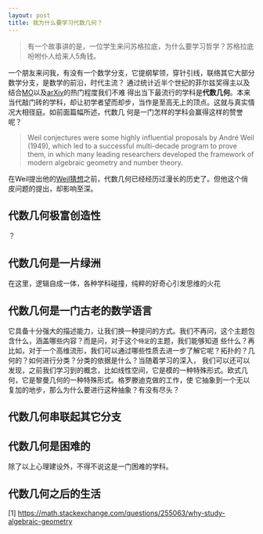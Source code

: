 ```yaml
---
layout: post
title: 我为什么要学习代数几何？
---
```

>有一个故事讲的是，一位学生来问苏格拉底，为什么要学习哲学？苏格拉底吩咐仆人给来人5角钱。

一个朋友来问我，有没有一个数学分支，它提纲挈领，穿针引线，联络其它大部分数学分支，是数学的前沿，时代主流？
通过统计近半个世纪的菲尔兹奖得主以及结合[MO](https://mathoverflow.net/)以及[arXiv](https://arxiv.org/)的热门程度我们不难
得出当下最流行的学科是**代数几何**。本来当代敲门砖的学科，却让初学者望而却步，当作是至高无上的顶点。这就与真实情况大相径庭。如前面篇幅所述，代数几
何是一门怎样的学科会赢得这样的赞誉呢？  

>  Weil conjectures were some highly influential proposals by André Weil (1949), which led to a successful multi-decade program to prove them, in which many leading researchers developed the framework of modern algebraic geometry and number theory.  

在Weil提出他的[Weil猜想](https://en.wikipedia.org/wiki/Weil_conjectures)之前，代数几何已经经历过漫长的历史了。但他这个俏皮问题的提出，却影响至深。

## 代数几何极富创造性
？
## 代数几何是一片绿洲
在这里，逻辑自成一体，各种学科碰撞，纯粹的好奇心引发思维的火花

## 代数几何是一门古老的数学语言
它具备十分强大的描述能力，让我们换一种提问的方式。我们不再问，这个主题包含什么，涵盖哪些内容？而是问，对于这个`特定`的主题，我们能够知道
些什么？再比如，对于一个高维流形，我们可以通过哪些性质去进一步了解它呢？拓扑的？几何的？如何进行分类？分类的依据是什么？当随着学习的深入，
我们可以还可以发现，之前我们学习到的概念，比如线性空间，它是模的一种特殊形式。欧式几何，它是黎曼几何的一种特殊形式。格罗滕迪克做的工作，使
它抽象到一个无以复加的地步，那么为什么要进行这种抽象？有没有尽头？  

## 代数几何串联起其它分支


## 代数几何是困难的
除了以上心理建设外，不得不说这是一门困难的学科。

## 代数几何之后的生活

[1] https://math.stackexchange.com/questions/255063/why-study-algebraic-geometry
